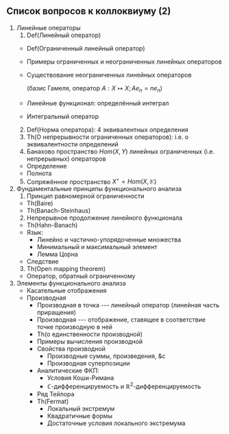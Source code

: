 Список вопросов к коллоквиуму (2)
---------------------------------

1. Линейные операторы
    1. Def(Линейный оператор)
      * Def(Ограниченный линейный оператор)
      * Примеры ограниченных и неограниченных линейных операторов
      * Существование неограниченных линейных операторов
          
         (базис Гамеля, оператор $A : X \mapsto X; A e_n = n e_n$)
      * Линейные функционал: определённый интеграл
      * Интегральный оператор
    2. Def(Норма оператора): 4 эквивалентных определения
    3. Th(О непрерывности ограниченных операторов): i.e. о эквивалентности определений
    4. Банахово пространство $Hom(X, Y)$ линейных ограниченных (i.e. непрерывных) операторов
      * Определение
      * Полнота
    5. Сопряжённое пространство $X^\star = Hom(X, \mathbb K)$
2. Фундаментальные принципы функционального анализа
    1.  Принцип равномерной ограниченности
      * Th(Baire)
      * Th(Banach-Steinhaus)
    2. Непрерывное продолжение линейного функционала
      * Th(Hahn-Banach)
      * Язык:
          * Линейно и частично-упорядоченные множества
          * Минимальный и максимальный элемент
          * Лемма Цорна
      * Следствие 
    3. Th(Open mapping theorem)
      * Оператор, обратный ограниченному
3. Элементы функционального анализа
    * Касательные отображения
    * Производная
      * Производная в точка --- линейный оператор (линейная часть приращения)
      * Производная --- отображение,
        ставящее в соответствие точке производную в ней
      * Th(о единственности производной)
      * Примеры вычисления производной
      * Свойства производной
          * Производные суммы, произведения, &c
          * Производная суперпозиции
      * Аналитические ФКП:
          * Условия Коши-Римана
          * $\mathbb{C}$-дифференцируемость и $\mathbb{R}^2$-дифференцируемость
      * Ряд Тейлора
      * Th(Fermat)
          * Локальный экстремум
          * Квадратичные формы
          * Достаточные условия локального экстремума
